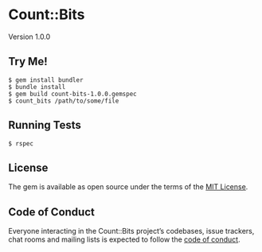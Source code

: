 # Count::Bits
Version 1.0.0

## Try Me!

```shell
$ gem install bundler
$ bundle install
$ gem build count-bits-1.0.0.gemspec
$ count_bits /path/to/some/file
```

## Running Tests
```
$ rspec
```

## License

The gem is available as open source under the terms of the [MIT License](https://opensource.org/licenses/MIT).

## Code of Conduct

Everyone interacting in the Count::Bits project’s codebases, issue trackers, chat rooms and mailing lists is expected to follow the [code of conduct](https://github.com/[USERNAME]/count-bits/blob/master/CODE_OF_CONDUCT.md).
